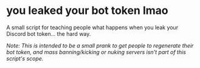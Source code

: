 # you leaked your bot token lmao

A small script for teaching people what happens when you leak your Discord bot token... the hard way.

_Note: This is intended to be a small prank to get people to regenerate their bot token, and mass banning/kicking or nuking servers isn't part of this script's scope._
